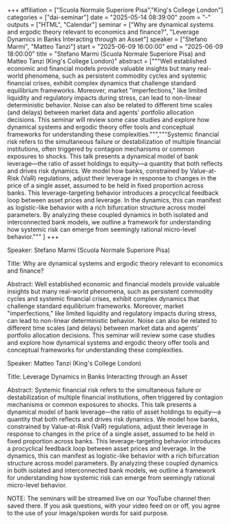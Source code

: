 +++
affiliation = ["Scuola Normale Superiore Pisa","King's College London"]
categories = ["dai-seminar"] 
date = "2025-05-14 08:39:00"
zoom = "-" 
outputs = ["HTML", "Calendar"] 
seminar = ["Why are dynamical systems and ergodic theory relevant to economics and finance?", "Leverage Dynamics in Banks Interacting through an Asset"] 
speaker = ["Stefano Marmi", "Matteo Tanzi"] 
start = "2025-06-09 16:00:00" 
end = "2025-06-09 18:00:00" 
title = "Stefano Marmi (Scuola Normale Superiore Pisa) and Matteo Tanzi (King's College London)" 
abstract = ["""Well established economic and financial models provide valuable insights but
many real-world phenomena, such as persistent commodity cycles and systemic financial crises, exhibit complex dynamics that challenge standard equilibrium frameworks. Moreover, market "imperfections," like limited liquidity and regulatory impacts during stress, can lead to non-linear deterministic behavior. Noise can also be related to different time scales (and delays) between market data and agents' portfolio allocation decisions. 
This seminar will review some case studies and explore how dynamical systems and ergodic theory offer tools and conceptual frameworks for understanding these complexities.""","""Systemic financial risk refers to the simultaneous failure or destabilization of multiple financial institutions, often triggered by contagion mechanisms or common exposures to shocks. This talk presents a dynamical model of bank leverage—the ratio of asset holdings to equity—a quantity that both reflects and drives risk dynamics. We model how banks, constrained by Value-at-Risk (VaR) regulations, adjust their leverage in response to changes in the price of a single asset, assumed to be held in fixed proportion across banks. This leverage-targeting behavior introduces a procyclical feedback loop between asset prices and leverage. In the dynamics, this can manifest as logistic-like behavior with a rich bifurcation structure across model parameters. By analyzing these coupled dynamics in both isolated and interconnected bank models, we outline a framework for understanding how systemic risk can emerge from seemingly rational micro-level behavior.""" ]
+++

Speaker: Stefano Marmi (Scuola Normale Superiore Pisa)

Title: Why are dynamical systems and ergodic theory relevant to economics and finance?

Abstract: Well established economic and financial models provide valuable insights but
many real-world phenomena, such as persistent commodity cycles and systemic financial crises, exhibit complex dynamics that challenge standard equilibrium frameworks. Moreover, market "imperfections," like limited liquidity and regulatory impacts during stress, can lead to non-linear deterministic behavior. Noise can also be related to different time scales (and delays) between market data and agents' portfolio allocation decisions. 
This seminar will review some case studies and explore how dynamical systems and ergodic theory offer tools and conceptual frameworks for understanding these complexities.

Speaker: Matteo Tanzi (King's College London)

Title: Leverage Dynamics in Banks Interacting through an Asset

Abstract: Systemic financial risk refers to the simultaneous failure or destabilization of multiple financial institutions, often triggered by contagion mechanisms or common exposures to shocks. This talk presents a dynamical model of bank leverage—the ratio of asset holdings to equity—a quantity that both reflects and drives risk dynamics. We model how banks, constrained by Value-at-Risk (VaR) regulations, adjust their leverage in response to changes in the price of a single asset, assumed to be held in fixed proportion across banks. This leverage-targeting behavior introduces a procyclical feedback loop between asset prices and leverage. In the dynamics, this can manifest as logistic-like behavior with a rich bifurcation structure across model parameters. By analyzing these coupled dynamics in both isolated and interconnected bank models, we outline a framework for understanding how systemic risk can emerge from seemingly rational micro-level behavior.

NOTE: The seminars will be streamed live on our YouTube channel then saved there. If you ask questions, with your video feed on or off, you agree to the use of your image/spoken words for said purpose.
